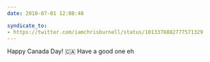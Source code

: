 ```yaml
---
date: 2018-07-01 12:08:48

syndicate_to:
- https://twitter.com/iamchrisburnell/status/1013378882777571329
---
```


Happy Canada Day! 🇨🇦 Have a good one eh
